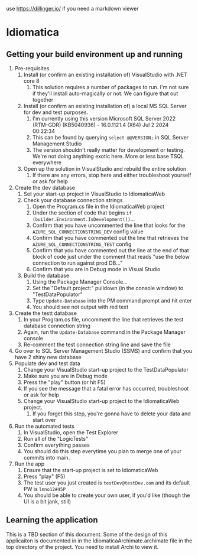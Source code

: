 use https://dillinger.io/ if you need a markdown viewer

# Idiomatica

## Getting your build environment up and running

1. Pre-requisites
    1. Install (or confirm an existing installation of) VisualStudio with .NET core 8 
        1. This solution requires a number of packages to run. I'm not sure if they'll install auto-magically or not. We can figure that out together
    1. Install (or confirm an existing installation of) a local MS SQL Server for dev and test purposes.
        1. I'm currently using this version Microsoft SQL Server 2022 (RTM-GDR) (KB5040936) - 16.0.1121.4 (X64)   Jul  2 2024 00:22:34 
        1. This can be found by querying `select @@VERSION;` in SQL Server Management Studio
        1. The version shouldn't really matter for development or testing. We're not doing anything exotic here. More or less base TSQL everywhere
    1. Open up the solution in VisualStudio and rebuild the entire solution
        1. If there are any errors, stop here and either troubleshoot yourself or ask for help
1. Create the dev database
    1. Set your start-up project in VisualStudio to IdiomaticaWeb
    1. Check your database connection strings
        1. Open the Program.cs file in the IdiomaticaWeb project
        1. Under the section of code that begins `if (builder.Environment.IsDevelopment())`...
        1. Confirm that you have uncommented the line that looks for the `AZURE_SQL_CONNECTIONSTRING_DEV` config value
        1. Confirm that you have commented out the line that retrieves the `AZURE_SQL_CONNECTIONSTRING_TEST` config
        1. Confirm that you have commented out the line at the end of that block of code just under the comment that reads "use the below connection to run against prod DB..."
        1. Confirm that you are in Debug mode in Visual Studio
    1. Build the database
        1. Using the Package Manager Console...
        1. Set the "Default project:" pulldown (in the console window) to "TestDataPopulator"
        1. Type `Update-Database` into the PM command prompt and hit enter
        1. You should see not output with red text
1. Create the testt database
    1. In your Program.cs file, uncomment the line that retrieves the test database connection string
    1. Again, run the `Update-Database` command in the Package Manager console
    1. Re-comment the test connection string line and save the file
1. Go over to SQL Server Management Studio (SSMS) and confirm that you have 2 shiny new database
1. Populate dev and test data
    1. Change your VisualStudio start-up project to the TestDataPopulator
    1. Make sure you are in Debug mode
    1. Press the "play" button (or hit F5)
    1. If you see the message that a fatal error has occurred, troubleshoot or ask for help
    1. Change your VisualStudio start-up project to the IdiomaticaWeb project.
        1. If you forget this step, you're gonna have to delete your data and start over
1. Run the automated tests
    1. In VisualStudio, open the Test Explorer
    2. Run all of the "LogicTests"
    1. Confirm everything passes
    1. You should do this step everytime you plan to merge one of your commits into main.
1. Run the app
    1. Ensure that the start-up project is set to IdiomaticaWeb
    1. Press "play" (F5)
    1. The test user you just created is `testDev@testDev.com` and its default PW is `lmno12#45P`
    1. You should be able to create your own user, if you'd like (though the UI is a bit jank, still)



## Learning the application

This is a TBD section of this document. Some of the design of this applicaiton is documented in in the IdiomaticaArchimate.archimate file in the top directory of the project. You need to install Archi to view it.